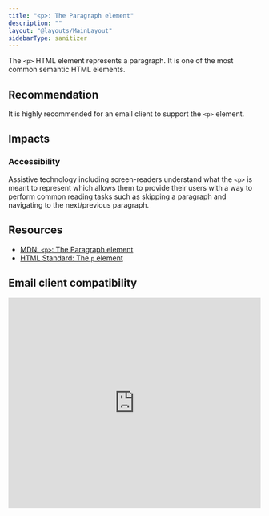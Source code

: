```yaml
---
title: "<p>: The Paragraph element"
description: ""
layout: "@layouts/MainLayout"
sidebarType: sanitizer
---
```


The `<p>` HTML element represents a paragraph. It is one of the most common semantic HTML elements.

## Recommendation

It is highly recommended for an email client to support the `<p>` element.

## Impacts

### Accessibility
Assistive technology including screen-readers understand what the `<p>` is meant to represent which allows them to provide their users with a way to perform common reading tasks such as skipping a paragraph and navigating to the next/previous paragraph.

## Resources

- [MDN: `<p>`: The Paragraph element](https://developer.mozilla.org/en-US/docs/Web/HTML/Element/p)
- [HTML Standard: The `p` element](https://html.spec.whatwg.org/multipage/grouping-content.html#the-p-element)

## Email client compatibility

<iframe title="Can I email… &lt;p&gt; element" src="https://embed.caniemail.com/html-p/" width="640" height="420" style="width:100%; max-width:40rem; height:26.25rem; border:none;" loading="lazy"></iframe>